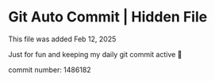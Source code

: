 # Git Auto Commit | Hidden File

This file was added Feb 12, 2025

Just for fun and keeping my daily git commit active 🤪

commit number: 1486182
